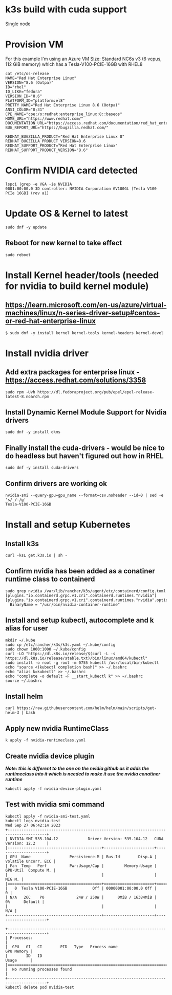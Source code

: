 # k3s build with cuda support
Single node 

# Provision VM
For this example I'm using an Azure VM Size: Standard NC6s v3 (6 vcpus, 112 GiB memory) which has a Tesla-V100-PCIE-16GB with RHEL8

```
cat /etc/os-release
NAME="Red Hat Enterprise Linux"
VERSION="8.6 (Ootpa)"
ID="rhel"
ID_LIKE="fedora"
VERSION_ID="8.6"
PLATFORM_ID="platform:el8"
PRETTY_NAME="Red Hat Enterprise Linux 8.6 (Ootpa)"
ANSI_COLOR="0;31"
CPE_NAME="cpe:/o:redhat:enterprise_linux:8::baseos"
HOME_URL="https://www.redhat.com/"
DOCUMENTATION_URL="https://access.redhat.com/documentation/red_hat_enterprise_linux/8/"
BUG_REPORT_URL="https://bugzilla.redhat.com/"

REDHAT_BUGZILLA_PRODUCT="Red Hat Enterprise Linux 8"
REDHAT_BUGZILLA_PRODUCT_VERSION=8.6
REDHAT_SUPPORT_PRODUCT="Red Hat Enterprise Linux"
REDHAT_SUPPORT_PRODUCT_VERSION="8.6"
```

# Confirm NVIDIA card detected
```
lspci |grep -e VGA -ie NVIDIA
0001:00:00.0 3D controller: NVIDIA Corporation GV100GL [Tesla V100 PCIe 16GB] (rev a1)
```

# Update OS & Kernel to latest
```
sudo dnf -y update
```
## Reboot for new kernel to take effect
```
sudo reboot
```
# Install Kernel header/tools (needed for nvidia to build kernel module)
## https://learn.microsoft.com/en-us/azure/virtual-machines/linux/n-series-driver-setup#centos-or-red-hat-enterprise-linux
```
$ sudo dnf -y install kernel kernel-tools kernel-headers kernel-devel
```

# Install nvidia driver 
## Add extra packages for enterprise linux - https://access.redhat.com/solutions/3358
```
sudo rpm -Uvh https://dl.fedoraproject.org/pub/epel/epel-release-latest-8.noarch.rpm
```

## Install Dynamic Kernel Module Support for Nvidia drivers
```
sudo dnf -y install dkms
```

## Finally install the cuda-drivers - would be nice to do headless but haven't figured out how in RHEL
```
sudo dnf -y install cuda-drivers
```

## Confirm drivers are working ok
```
nvidia-smi --query-gpu=gpu_name --format=csv,noheader --id=0 | sed -e 's/ /-/g'
Tesla-V100-PCIE-16GB
```

# Install and setup Kubernetes
## Install k3s
```
curl -ksL get.k3s.io | sh -
```

## Confirm nvidia has been added as a conatiner runtime class to containerd
```
sudo grep nvidia /var/lib/rancher/k3s/agent/etc/containerd/config.toml
[plugins."io.containerd.grpc.v1.cri".containerd.runtimes."nvidia"]
[plugins."io.containerd.grpc.v1.cri".containerd.runtimes."nvidia".options]
  BinaryName = "/usr/bin/nvidia-container-runtime"
```

## Install and setup kubectl, autocomplete and k alias for user
```
mkdir ~/.kube
sudo cp /etc/rancher/k3s/k3s.yaml ~/.kube/config
sudo chown 1000:1000 ~/.kube/config
curl -LO "https://dl.k8s.io/release/$(curl -L -s https://dl.k8s.io/release/stable.txt)/bin/linux/amd64/kubectl"
sudo install -o root -g root -m 0755 kubectl /usr/local/bin/kubectl
echo "source <(kubectl completion bash)" >> ~/.bashrc
echo "alias k=kubectl" >> ~/.bashrc 
echo "complete -o default -F __start_kubectl k" >> ~/.bashrc
source ~/.bashrc
```

## Install helm
```
curl https://raw.githubusercontent.com/helm/helm/main/scripts/get-helm-3 | bash
```

## Apply new nvidia RuntimeClass 
```
k apply -f nvidia-runtimeclass.yaml
```

## Create nvidia device plugin
***Note: this is different to the one on the nvidia github as it adds the runtimeclass into it which is needed to make it use the nvidia conatiner runtime***
```
kubectl apply -f nvidia-device-plugin.yaml
```

## Test with nvidia smi command
```
kubectl apply -f nvidia-smi-test.yaml
kubectl logs nvidia-test 
Wed Sep 27 06:42:14 2023       
+---------------------------------------------------------------------------------------+
| NVIDIA-SMI 535.104.12             Driver Version: 535.104.12   CUDA Version: 12.2     |
|-----------------------------------------+----------------------+----------------------+
| GPU  Name                 Persistence-M | Bus-Id        Disp.A | Volatile Uncorr. ECC |
| Fan  Temp   Perf          Pwr:Usage/Cap |         Memory-Usage | GPU-Util  Compute M. |
|                                         |                      |               MIG M. |
|=========================================+======================+======================|
|   0  Tesla V100-PCIE-16GB           Off | 00000001:00:00.0 Off |                    0 |
| N/A   26C    P0              24W / 250W |      0MiB / 16384MiB |      0%      Default |
|                                         |                      |                  N/A |
+-----------------------------------------+----------------------+----------------------+
                                                                                         
+---------------------------------------------------------------------------------------+
| Processes:                                                                            |
|  GPU   GI   CI        PID   Type   Process name                            GPU Memory |
|        ID   ID                                                             Usage      |
|=======================================================================================|
|  No running processes found                                                           |
+---------------------------------------------------------------------------------------+
kubectl delete pod nvidia-test
```
